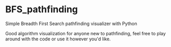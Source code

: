 # BFS_pathfinding
Simple Breadth First Search pathfinding visualizer with Python

Good algorithm visualization for anyone new to pathfinding, feel free to play around with the code or use it however you'd like.
